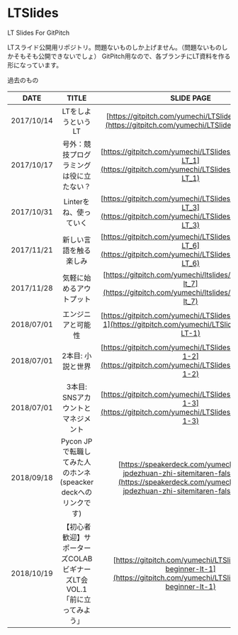 # LTSlides
LT Slides For GitPitch

LTスライド公開用リポジトリ。問題ないものしか上げません。（問題ないものしかそもそも公開できないでしょ）
GitPitch用なので、各ブランチにLT資料を作る形になっています。

過去のもの

|DATE|TITLE|SLIDE PAGE|
|:-:|:-:|:-:|
| 2017/10/14 | LTをしようというLT| [https://gitpitch.com/yumechi/LTSlides/ws-LT_56](https://gitpitch.com/yumechi/LTSlides/ws-LT_56 ) |
| 2017/10/17 | 号外：競技プログラミングは役に立たない？| [https://gitpitch.com/yumechi/LTSlides/tech_meetup-LT_1](https://gitpitch.com/yumechi/LTSlides/tech_meetup-LT_1) |
| 2017/10/31 | Linterをね、使っていく | [https://gitpitch.com/yumechi/LTSlides/tech_meetup-LT_3](https://gitpitch.com/yumechi/LTSlides/tech_meetup-LT_3) |
| 2017/11/21 | 新しい言語を触る楽しみ | [https://gitpitch.com/yumechi/LTSlides/tech_meetup-LT_6](https://gitpitch.com/yumechi/LTSlides/tech_meetup-LT_6) |
| 2017/11/28 | 気軽に始めるアウトプット | [https://gitpitch.com/yumechi/ltslides/tech_meetup-lt_7](https://gitpitch.com/yumechi/ltslides/tech_meetup-lt_7) |
| 2018/07/01 | エンジニアと可能性 | [https://gitpitch.com/yumechi/LTSlides/kizokukai-LT-1](https://gitpitch.com/yumechi/LTSlides/kizokukai-LT-1) |
| 2018/07/01 | 2本目: 小説と世界 | [https://gitpitch.com/yumechi/LTSlides/kizokukai-LT-1-2](https://gitpitch.com/yumechi/LTSlides/kizokukai-LT-1-2) |
| 2018/07/01 | 3本目: SNSアカウントとマネジメント | [https://gitpitch.com/yumechi/LTSlides/kizokukai-LT-1-3](https://gitpitch.com/yumechi/LTSlides/kizokukai-LT-1-3) |
| 2018/09/18 | Pycon JPで転職してみた人のホンネ(speacker deckへのリンクです) | [https://speakerdeck.com/yumechi/pycon-jpdezhuan-zhi-sitemitaren-falsehonne](https://speakerdeck.com/yumechi/pycon-jpdezhuan-zhi-sitemitaren-falsehonne) |
| 2018/10/19 | 【初心者歓迎】サポーターズCOLABビギナーズLT会VOL.1 「前に立ってみよう」 | [https://gitpitch.com/yumechi/LTSlides/colab-beginner-lt-1](https://gitpitch.com/yumechi/LTSlides/colab-beginner-lt-1) |

